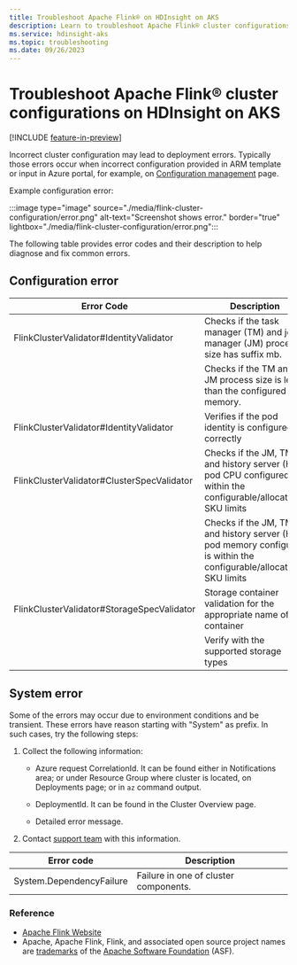 ```yaml
---
title: Troubleshoot Apache Flink® on HDInsight on AKS
description: Learn to troubleshoot Apache Flink® cluster configurations on HDInsight on AKS
ms.service: hdinsight-aks
ms.topic: troubleshooting
ms.date: 09/26/2023
---
```


# Troubleshoot Apache Flink® cluster configurations on HDInsight on AKS

[!INCLUDE [feature-in-preview](../includes/feature-in-preview.md)]

Incorrect cluster configuration may lead to deployment errors. Typically those errors occur when incorrect configuration provided in ARM template or input in Azure portal, for example, on [Configuration management](flink-configuration-management.md) page. 

Example configuration error: 

  :::image type="image" source="./media/flink-cluster-configuration/error.png" alt-text="Screenshot shows error." border="true" lightbox="./media/flink-cluster-configuration/error.png":::

The following table provides error codes and their description to help diagnose and fix common errors. 

## Configuration error

| Error Code | Description |
|---|---|
| FlinkClusterValidator#IdentityValidator | Checks if the task manager (TM) and job manager (JM) process size has suffix mb. |
| |Checks if the TM and JM process size is less than the configured pod memory. |
|FlinkClusterValidator#IdentityValidator | Verifies if the pod identity is configured correctly |
| FlinkClusterValidator#ClusterSpecValidator | Checks if the JM, TM and history server (HS) pod CPU configured is within the configurable/allocatable SKU limits |
| |Checks if the JM, TM and history server (HS) pod memory configured is within the configurable/allocatable SKU limits |
| FlinkClusterValidator#StorageSpecValidator | Storage container validation for the appropriate name of the container  |
| | Verify with the supported storage types |

## System error

Some of the errors may occur due to environment conditions and be transient. These errors have reason starting with "System" as prefix. In such cases, try the following steps: 

1. Collect the following information: 

   - Azure request CorrelationId. It can be found either in Notifications area; or under Resource Group where cluster is located, on Deployments page; or in `az` command output. 

   - DeploymentId. It can be found in the Cluster Overview page. 

   - Detailed error message. 

1. Contact [support team](../hdinsight-aks-support-help.md) with this information. 

| Error code | Description |
|---|---|
| System.DependencyFailure | Failure in one of cluster components. |

### Reference

- [Apache Flink Website](https://flink.apache.org/)
- Apache, Apache Flink, Flink, and associated open source project names are [trademarks](../trademarks.md) of the [Apache Software Foundation](https://www.apache.org/) (ASF).


